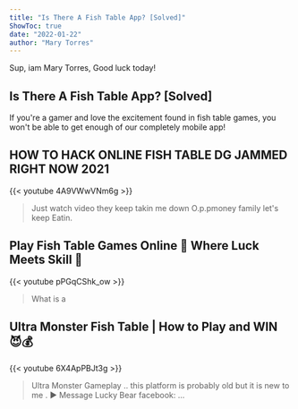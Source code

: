 ```yaml
---
title: "Is There A Fish Table App? [Solved]"
ShowToc: true 
date: "2022-01-22"
author: "Mary Torres" 
---
```


Sup, iam Mary Torres, Good luck today!
## Is There A Fish Table App? [Solved]
If you're a gamer and love the excitement found in fish table games, you won't be able to get enough of our completely mobile app!

## HOW TO HACK ONLINE FISH TABLE DG JAMMED RIGHT NOW 2021
{{< youtube 4A9VWwVNm6g >}}
>Just watch video they keep takin me down O.p.pmoney family let's keep Eatin.

## Play Fish Table Games Online 🐠 Where Luck Meets Skill 💯
{{< youtube pPGqCShk_ow >}}
>What is a 

## Ultra Monster Fish Table | How to Play and WIN 😈💰
{{< youtube 6X4ApPBJt3g >}}
>Ultra Monster Gameplay .. this platform is probably old but it is new to me . ▶️ Message Lucky Bear facebook: ...

